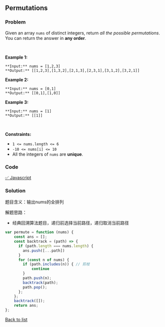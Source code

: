 Permutations
---
### Problem
Given an array `nums` of distinct integers, return *all the possible permutations*. You can return the answer in **any order**.


 


**Example 1:**



```
**Input:** nums = [1,2,3]
**Output:** [[1,2,3],[1,3,2],[2,1,3],[2,3,1],[3,1,2],[3,2,1]]

```
**Example 2:**



```
**Input:** nums = [0,1]
**Output:** [[0,1],[1,0]]

```
**Example 3:**



```
**Input:** nums = [1]
**Output:** [[1]]

```

 


**Constraints:**


* `1 <= nums.length <= 6`
* `-10 <= nums[i] <= 10`
* All the integers of `nums` are **unique**.

### Code
[✅ Javascript](./solution.js)
### Solution
题目含义：输出nums的全排列

解题思路：
- 经典回溯算法题目，递归前选择当前路径，递归取消当前路径

```javascript
var permute = function (nums) {
    const ans = [];
    const backtrack = (path) => {
      if (path.length === nums.length) {
        ans.push([...path])
      }
      for (const n of nums) {
        if (path.includes(n)) { // 剪枝
            continue
        }
        path.push(n);
        backtrack(path);
        path.pop();
      };
    };
    backtrack([]);
    return ans;
};
```

[Back to list](../README.md)